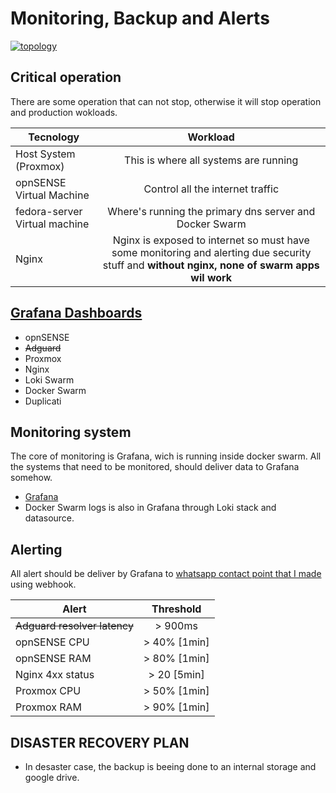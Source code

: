 # Monitoring, Backup and Alerts

[![topology](../static/images/)]()

## Critical operation
There are some operation that can not stop, otherwise it will stop operation and production wokloads.

| Tecnology | Workload |
|--------|:-----------:|
| Host System (Proxmox) | This is where all systems are running |
| opnSENSE Virtual Machine | Control all the internet traffic |
| fedora-server Virtual machine | Where's running the primary dns server and Docker Swarm |
| Nginx | Nginx is exposed to internet so must have some monitoring and alerting due security stuff and **without nginx, none of swarm apps wil work**

## [Grafana Dashboards](../proxmox-vms/fedora-server/swarm/grafana/dashboards/)
- opnSENSE
- ~~Adguard~~
- Proxmox
- Nginx
- Loki Swarm
- Docker Swarm
- Duplicati

## Monitoring system
The core of monitoring is Grafana, wich is running inside docker swarm. All the systems that need to be monitored, should deliver data to Grafana somehow.
- [Grafana](../proxmox-vms/fedora-server/swarm/grafana/)
- Docker Swarm logs is also in Grafana through Loki stack and datasource.

## Alerting
All alert should be deliver by Grafana to [whatsapp contact point that I made](https://github.com/AleixoLucas42/grafana_whatsapp_contact_point) using webhook.

| Alert | Threshold |
|--------|:-----------:|
| ~~Adguard resolver latency~~ | > 900ms |
| opnSENSE CPU | > 40% [1min] |
| opnSENSE RAM | > 80% [1min] |
| Nginx 4xx status | > 20 [5min] |
| Proxmox CPU | > 50% [1min] |
| Proxmox RAM | > 90% [1min] |

## DISASTER RECOVERY PLAN
- In desaster case, the backup is beeing done to an internal storage and google drive.